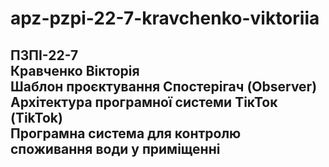 # apz-pzpi-22-7-kravchenko-viktoriia 
ПЗПІ-22-7  
Кравченко Вікторія  
Шаблон проєктування Спостерігач (Observer)  
Архітектура програмної системи ТікТок (TikTok)  
Програмна система для контролю споживання води у приміщенні  
---  
